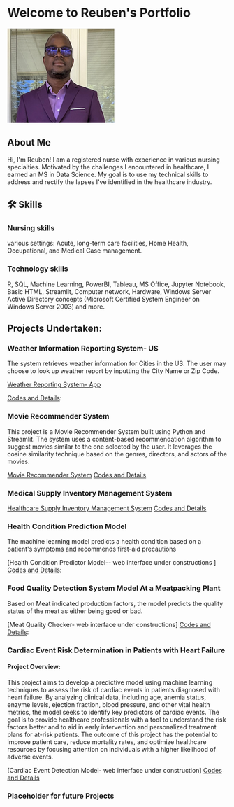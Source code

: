 # Welcome to Reuben's Portfolio

![recent photo](https://github.com/wuahmartor/portfolio/blob/main/reuben_photo.png?raw=true)
## About Me
Hi, I'm Reuben! I am a registered nurse with experience in various nursing specialties. Motivated by the challenges I encountered in healthcare, I earned an MS in Data Science. My goal is to use my technical skills to address and rectify the lapses I've identified in the healthcare industry.

## 🛠 Skills
### Nursing skills 
various settings: Acute, long-term care facilities, Home Health, Occupational, and Medical Case management. 
    
### Technology skills
R, SQL, Machine Learning, PowerBI, Tableau, MS Office, Jupyter Notebook, Basic HTML, Streamlit, Computer network, Hardware, Windows Server Active Directory concepts (Microsoft Certified System Engineer on Windows Server 2003) and more.

## Projects Undertaken:

### Weather Information Reporting System- US 
The system retrieves weather information for Cities in the US. The user may choose to look up weather report by inputting the City Name or Zip Code.

[Weather Reporting System- App](https://portfolio-6l7ghqepmbfouzzsqmpjfj.streamlit.app/)

[Codes and Details](https://github.com/wuahmartor/portfolio/blob/main/weatherReportSystem/weatherReportSystem.py):


### Movie Recommender System
This project is a Movie Recommender System built using Python and Streamlit. The system uses a content-based recommendation algorithm to suggest movies similar to the one selected by the user. It leverages the cosine similarity technique based on the genres, directors, and actors of the movies.

[Movie Recommender System](https://portfolio-mxj3qbebyakqgkfu8datxk.streamlit.app)
[Codes and Details](https://github.com/wuahmartor/portfolio/blob/main/movieRecommender/movieRecommender.py)


### Medical Supply Inventory Management System
[Healthcare Supply Inventory Management System](https://portfolio-nohukkscvph5ayjyt9vwdl.streamlit.app/)
[Codes and Details](https://github.com/wuahmartor/portfolio/blob/main/inventoryManagement/main_page.py)


### Health Condition Prediction Model 
The machine learning model predicts a health condition based on a patient's symptoms and recommends first-aid precautions

[Health Condition Predictor Model-- web interface under constructions ]
[Codes and Details](https://github.com/wuahmartor/portfolio/blob/main/diseasePredictionSystem/disease_prediction.ipynb): 


### Food Quality Detection System Model At a Meatpacking Plant
Based on Meat indicated production factors, the model predicts the quality status of the meat as either being good or bad. 

[Meat Quality Checker- web interface under constructions]
[Codes and Details](https://github.com/wuahmartor/portfolio/blob/main/foodQualityDetectionSystem/foodQualityDectection.ipynb): 

### Cardiac Event Risk Determination in Patients with Heart Failure 
#### Project Overview:

This project aims to develop a predictive model using machine learning techniques to assess the risk of cardiac events in patients diagnosed with heart failure. By analyzing clinical data, including age, anemia status, enzyme levels, ejection fraction, blood pressure, and other vital health metrics, the model seeks to identify key predictors of cardiac events. The goal is to provide healthcare professionals with a tool to understand the risk factors better and to aid in early intervention and personalized treatment plans for at-risk patients. The outcome of this project has the potential to improve patient care, reduce mortality rates, and optimize healthcare resources by focusing attention on individuals with a higher likelihood of adverse events.

[Cardiac Event Detection Model- web interface under construction]
[Codes and Details](https://github.com/wuahmartor/portfolio/blob/main/heartFailurePredictionModel/heartFailurePrediction.ipynb) 


### Placeholder for future Projects

